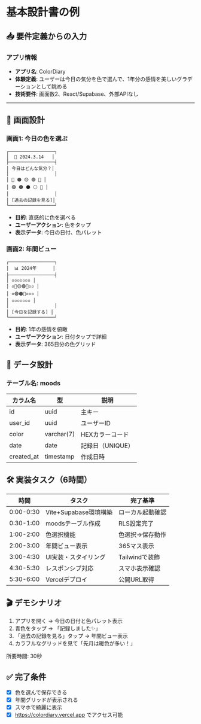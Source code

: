 # 基本設計書の例

## 📥 要件定義からの入力

### アプリ情報
- **アプリ名**: ColorDiary
- **体験定義**: ユーザーは今日の気分を色で選んで、1年分の感情を美しいグラデーションとして眺める
- **技術要件**: 画面数2、React/Supabase、外部APIなし

---

## 🎨 画面設計

### 画面1: 今日の色を選ぶ
```
┌─────────────────┐
│  📅 2024.3.14   │
├─────────────────┤
│ 今日はどんな気分？│
│                 │
│ 🔴 🟠 🟡 🟢 🔵 │
│ 🟣 🟤 ⚫ ⚪ 🩷 │
│                 │
│ [過去の記録を見る]│
└─────────────────┘
```
- **目的**: 直感的に色を選べる
- **ユーザーアクション**: 色をタップ
- **表示データ**: 今日の日付、色パレット

### 画面2: 年間ビュー
```
┌─────────────────┐
│  📊 2024年      │
├─────────────────┤
│ ▫️▫️▫️▫️▫️▫️▫️ │
│ ▫️🔴🟡🟢🔵▫️▫️ │
│ ▫️🟣🟠🔴▫️▫️▫️ │
│ ▫️▫️▫️▫️▫️▫️▫️ │
│                 │
│ [今日を記録する] │
└─────────────────┘
```
- **目的**: 1年の感情を俯瞰
- **ユーザーアクション**: 日付タップで詳細
- **表示データ**: 365日分の色グリッド

## 💾 データ設計

### テーブル名: moods
| カラム名 | 型 | 説明 |
|---------|---|------|
| id | uuid | 主キー |
| user_id | uuid | ユーザーID |
| color | varchar(7) | HEXカラーコード |
| date | date | 記録日（UNIQUE） |
| created_at | timestamp | 作成日時 |

## 🛠 実装タスク（6時間）

| 時間 | タスク | 完了基準 |
|------|--------|---------|
| 0:00-0:30 | Vite+Supabase環境構築 | ローカル起動確認 |
| 0:30-1:00 | moodsテーブル作成 | RLS設定完了 |
| 1:00-2:00 | 色選択機能 | 色選択→保存動作 |
| 2:00-3:00 | 年間ビュー表示 | 365マス表示 |
| 3:00-4:30 | UI実装・スタイリング | Tailwindで装飾 |
| 4:30-5:30 | レスポンシブ対応 | スマホ表示確認 |
| 5:30-6:00 | Vercelデプロイ | 公開URL取得 |

## 🎬 デモシナリオ

1. アプリを開く → 今日の日付と色パレット表示
2. 青色をタップ → 「記録しました✨」
3. 「過去の記録を見る」タップ → 年間ビュー表示
4. カラフルなグリッドを見て「先月は暖色が多い！」

所要時間: 30秒

## ✅ 完了条件

- [x] 色を選んで保存できる
- [x] 年間グリッドが表示される
- [x] スマホで綺麗に表示
- [x] https://colordiary.vercel.app でアクセス可能